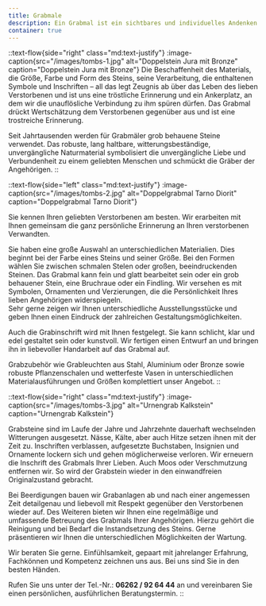 ```yaml
---
title: Grabmale
description: Ein Grabmal ist ein sichtbares und individuelles Andenken an einen geliebten Menschen.
container: true
---
```


::text-flow{side="right" class="md:text-justify"}
:image-caption{src="/images/tombs-1.jpg" alt="Doppelstein Jura mit Bronze" caption="Doppelstein Jura mit Bronze"}
Die Beschaffenheit des Materials, die Größe, Farbe und Form des Steins, seine Verarbeitung, die enthaltenen Symbole und Inschriften – all das legt Zeugnis ab über das Leben des lieben Verstorbenen und ist uns eine tröstliche Erinnerung und ein Ankerplatz, an dem wir die unauflösliche Verbindung zu ihm spüren dürfen. Das Grabmal drückt Wertschätzung dem Verstorbenen gegenüber aus und ist eine trostreiche Erinnerung.

Seit Jahrtausenden werden für Grabmäler grob behauene Steine verwendet. Das robuste, lang haltbare, witterungsbeständige, unvergängliche Naturmaterial symbolisiert die unvergängliche Liebe und Verbundenheit zu einem geliebten Menschen und schmückt die Gräber der Angehörigen.
::

::text-flow{side="left" class="md:text-justify"}
:image-caption{src="/images/tombs-2.jpg" alt="Doppelgrabmal Tarno Diorit" caption="Doppelgrabmal Tarno Diorit"}

Sie kennen Ihren geliebten Verstorbenen am besten. Wir erarbeiten mit Ihnen gemeinsam die ganz persönliche Erinnerung an Ihren verstorbenen Verwandten.

Sie haben eine große Auswahl an unterschiedlichen Materialien. Dies beginnt bei der Farbe eines Steins und seiner Größe. Bei den Formen wählen Sie zwischen schmalen Stelen oder großen, beeindruckenden Steinen. Das Grabmal kann fein und glatt bearbeitet sein oder ein grob behauener Stein, eine Bruchraue oder ein Findling. Wir versehen es mit Symbolen, Ornamenten und Verzierungen, die die Persönlichkeit Ihres lieben Angehörigen widerspiegeln.\
Sehr gerne zeigen wir Ihnen unterschiedliche Ausstellungsstücke und geben Ihnen einen Eindruck der zahlreichen Gestaltungsmöglichkeiten.

Auch die Grabinschrift wird mit Ihnen festgelegt. Sie kann schlicht, klar und edel gestaltet sein oder kunstvoll. Wir fertigen einen Entwurf an und bringen ihn in liebevoller Handarbeit auf das Grabmal auf.

Grabzubehör wie Grableuchten aus Stahl, Aluminium oder Bronze sowie robuste Pflanzenschalen und wetterfeste Vasen in unterschiedlichen Materialausführungen und Größen komplettiert unser Angebot.
::

::text-flow{side="right" class="md:text-justify"}
:image-caption{src="/images/tombs-3.jpg" alt="Urnengrab Kalkstein" caption="Urnengrab Kalkstein"}

Grabsteine sind im Laufe der Jahre und Jahrzehnte dauerhaft wechselnden Witterungen ausgesetzt. Nässe, Kälte, aber auch Hitze setzen ihnen mit der Zeit zu. Inschriften verblassen, aufgesetzte Buchstaben, Insignien und Ornamente lockern sich und gehen möglicherweise verloren. Wir erneuern die Inschrift des Grabmals Ihrer Lieben. Auch Moos oder Verschmutzung entfernen wir. So wird der Grabstein wieder in den einwandfreien Originalzustand gebracht.

Bei Beerdigungen bauen wir Grabanlagen ab und nach einer angemessen Zeit detailgenau und liebevoll mit Respekt gegenüber den Verstorbenen wieder auf. Des Weiteren bieten wir Ihnen eine regelmäßige und umfassende Betreuung des Grabmals Ihrer Angehörigen. Hierzu gehört die Reinigung und bei Bedarf die Instandsetzung des Steins. Gerne präsentieren wir Ihnen die unterschiedlichen Möglichkeiten der Wartung.

Wir beraten Sie gerne. Einfühlsamkeit, gepaart mit jahrelanger Erfahrung, Fachkönnen und Kompetenz zeichnen uns aus. Bei uns sind Sie in den besten Händen.

Rufen Sie uns unter der Tel.-Nr.: **06262&nbsp;/&nbsp;92&nbsp;64&nbsp;44** an und vereinbaren Sie einen persönlichen, ausführlichen Beratungstermin.
::
